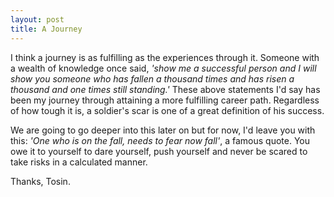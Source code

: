```yaml
---
layout: post
title: A Journey
---
```


I think a journey is as fulfilling as the experiences through it. Someone with a wealth of knowledge once said, _'show me a successful person and I will show you someone who has fallen a thousand times and has risen a thousand and one times still standing.'_
These above statements I'd say has been my journey through attaining a more fulfilling career path. Regardless of how tough it is, a soldier's scar is one of a great definition of his success. 

We are going to go deeper into this later on but for now, I'd leave you with this: _'One who is on the fall, needs to fear now fall'_, a famous quote. You owe it to yourself to dare yourself, push yourself and never be scared to take risks in a calculated manner.

Thanks, 
Tosin.
